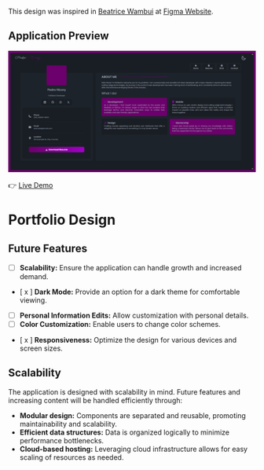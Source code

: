 This design was inspired in [Beatrice Wambui](https://www.figma.com/community/file/1264680769254941322) at [Figma Website](https://www.figma.com).


## Application Preview


<img alt='Live Demo ScreenShot' src="/.github/image/PreviewImage.png"/>


👉 [Live Demo](https://portfolio-design-sigma-dun.vercel.app/)


# Portfolio Design

## Future Features

* [  ] **Scalability:** Ensure the application can handle growth and increased demand.
* [ x ] **Dark Mode:** Provide an option for a dark theme for comfortable viewing.
* [  ] **Personal Information Edits:** Allow customization with personal details.
* [  ] **Color Customization:** Enable users to change color schemes.
* [ x ] **Responsiveness:** Optimize the design for various devices and screen sizes.


## Scalability

The application is designed with scalability in mind.  Future features and increasing content will be handled efficiently through:

* **Modular design:** Components are separated and reusable, promoting maintainability and scalability.
* **Efficient data structures:**  Data is organized logically to minimize performance bottlenecks.
* **Cloud-based hosting:**  Leveraging cloud infrastructure allows for easy scaling of resources as needed.

